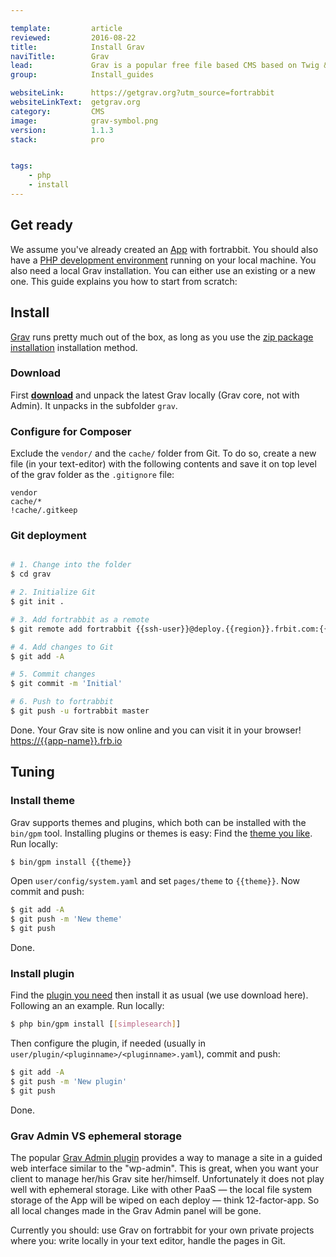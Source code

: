 ```yaml
---

template:         article
reviewed:         2016-08-22
title:            Install Grav
naviTitle:        Grav
lead:             Grav is a popular free file based CMS based on Twig & Markdown. Learn here how to install and tune Grav on fortrabbit.
group:            Install_guides

websiteLink:      https://getgrav.org?utm_source=fortrabbit
websiteLinkText:  getgrav.org
category:         CMS
image:            grav-symbol.png
version:          1.1.3
stack:            pro


tags:
    - php
    - install
---
```


## Get ready

We assume you've already created an [App](app) with fortrabbit. You should also have a [PHP development environment](/local-development) running on your local machine. You also need a local Grav installation. You can either use an existing or a new one. This guide explains you how to start from scratch:



## Install

[Grav](http://getgrav.org) runs pretty much out of the box, as long as you use the [zip package installation](http://learn.getgrav.org/basics/installation#option-1-install-from-zip-package) installation method. 

### Download

First **[download](http://getgrav.org/downloads)** and unpack the latest Grav locally (Grav core, not with Admin). It unpacks in the subfolder `grav`.


### Configure for Composer

Exclude the `vendor/` and the `cache/` folder from Git. To do so, create a  new file (in your text-editor) with the following contents and save it on top level of the grav folder as the `.gitignore` file:

```
vendor
cache/*
!cache/.gitkeep
```

### Git deployment

```bash

# 1. Change into the folder
$ cd grav

# 2. Initialize Git
$ git init .

# 3. Add fortrabbit as a remote
$ git remote add fortrabbit {{ssh-user}}@deploy.{{region}}.frbit.com:{{app-name}}.git

# 4. Add changes to Git
$ git add -A

# 5. Commit changes
$ git commit -m 'Initial'

# 6. Push to fortrabbit
$ git push -u fortrabbit master
```

Done. Your Grav site is now online and you can visit it in your browser!  
[https://{{app-name}}.frb.io](https://{{app-name}}.frb.io)

## Tuning

### Install theme

Grav supports themes and plugins, which both can be installed with the `bin/gpm` tool. Installing plugins or themes is easy: Find the [theme you like](http://getgrav.org/downloads/themes). Run locally:

```bash
$ bin/gpm install {{theme}}
```

Open `user/config/system.yaml` and set `pages/theme` to `{{theme}}`. Now commit and push:

```bash
$ git add -A
$ git push -m 'New theme'
$ git push
```

Done.

### Install plugin

Find the [plugin you need](http://getgrav.org/downloads/plugins) then install it as usual (we use download here). Following an an example. Run locally:

```bash
$ php bin/gpm install [[simplesearch]]
```

Then configure the plugin, if needed (usually in `user/plugin/<pluginname>/<pluginname>.yaml`), commit and push:

```bash
$ git add -A
$ git push -m 'New plugin'
$ git push
```

Done.


### Grav Admin VS ephemeral storage

The popular [Grav Admin plugin](https://learn.getgrav.org/admin-panel/introduction) provides a way to manage a site in a guided web interface similar to the "wp-admin". This is great, when you want your client to manage her/his Grav site her/himself. Unfortunately it does not play well with ephemeral storage. Like with other PaaS — the local file system storage of the App will be wiped on each deploy — think 12-factor-app. So all local changes made in the Grav Admin panel will be gone.

Currently you should: use Grav on fortrabbit for your own private projects where you: write locally in your text editor, handle the pages in Git.
